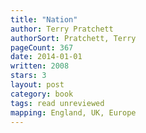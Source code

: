 ```yaml
---
title: "Nation"
author: Terry Pratchett
authorSort: Pratchett, Terry
pageCount: 367
date: 2014-01-01
written: 2008
stars: 3
layout: post
category: book
tags: read unreviewed
mapping: England, UK, Europe
---
```

